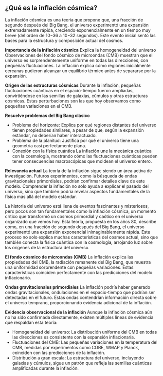 ## ¿Qué es la inflación cósmica?
La inflación cósmica es una teoría que propone que, una fracción de segundo después del Big Bang, el universo experimentó una expansión extremadamente rápida, creciendo exponencialmente en un tiempo muy breve (del orden de 10−36 a 10−32 segundos). Este evento inicial sentó las bases para la estructura y composición actual del cosmos.

**Importancia de la inflación cósmica**
Explica la homogeneidad del universo
Observaciones del fondo cósmico de microondas (CMB) muestran que el universo es sorprendentemente uniforme en todas las direcciones, con pequeñas fluctuaciones. La inflación explica cómo regiones inicialmente cercanas pudieron alcanzar un equilibrio térmico antes de separarse por la expansión.

**Origen de las estructuras cósmicas**
Durante la inflación, pequeñas fluctuaciones cuánticas en el espacio-tiempo fueron ampliadas, convirtiéndose en las semillas de galaxias, cúmulos y otras estructuras cósmicas. Estas perturbaciones son las que hoy observamos como pequeñas variaciones en el CMB.

**Resuelve problemas del Big Bang clásico**

- Problema del horizonte: Explica por qué regiones distantes del universo tienen propiedades similares, a pesar de que, según la expansión estándar, no deberían haber interactuado.
- Problema de la planitud: Justifica por qué el universo tiene una geometría casi perfectamente plana.
- Conexión con la física cuántica
La inflación une la mecánica cuántica con la cosmología, mostrando cómo las fluctuaciones cuánticas pueden tener consecuencias macroscópicas que moldean el universo entero.

**Relevancia actual**
La teoría de la inflación sigue siendo un área activa de investigación. Futuros experimentos, como la búsqueda de ondas gravitacionales primordiales, podrían confirmar detalles clave de este modelo. Comprender la inflación no solo ayuda a explicar el pasado del universo, sino que también podría revelar aspectos fundamentales de la física más allá del modelo estándar.



La historia del universo está llena de eventos fascinantes y misteriosos, pero pocos son tan fundamentales como la inflación cósmica, un momento crítico que transformó un cosmos primordial y caótico en el universo organizado que vemos hoy. Esta teoría, propuesta en los años 80, describe cómo, en una fracción de segundo después del Big Bang, el universo experimentó una expansión exponencial inimaginablemente rápida. Este proceso no solo explica muchas características del cosmos actual, sino que también conecta la física cuántica con la cosmología, arrojando luz sobre los orígenes de la estructura del universo.

**El fondo cósmico de microondas (CMB)**
La inflación explica las propiedades del CMB, la radiación remanente del Big Bang, que muestra una uniformidad sorprendente con pequeñas variaciones. Estas características coinciden perfectamente con las predicciones del modelo inflacionario.

**Ondas gravitacionales primordiales**
La inflación podría haber generado ondas gravitacionales, ondulaciones en el espacio-tiempo que podrían ser detectadas en el futuro. Estas ondas contendrían información directa sobre el universo temprano, proporcionando evidencia adicional de la inflación.

**Evidencia observacional de la inflación**
Aunque la inflación cósmica aún no ha sido confirmada directamente, existen múltiples líneas de evidencia que respaldan esta teoría:

- Homogeneidad del universo: La distribución uniforme del CMB en todas las direcciones es consistente con la expansión inflacionaria.
- Fluctuaciones del CMB: Las pequeñas variaciones en la temperatura del CMB, medidas por experimentos como COBE, WMAP y Planck, coinciden con las predicciones de la inflación.
- Distribución a gran escala: La estructura del universo, incluyendo galaxias y cúmulos, sigue un patrón que refleja las semillas cuánticas amplificadas durante la inflación.
